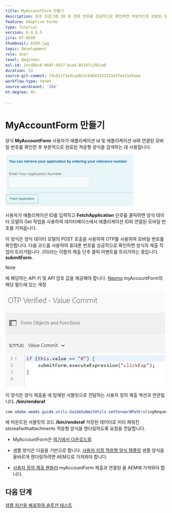 ```yaml
---
title: MyAccountForm 만들기
description: 응용 프로그램 ID 및 전화 번호를 성공적으로 확인하면 부분적으로 완료된 양식을 검색하도록 myaccount 양식을 만듭니다.
feature: Adaptive Forms
type: Tutorial
version: 6.4,6.5
jira: KT-6599
thumbnail: 6599.jpg
topic: Development
role: User
level: Beginner
exl-id: 1ecd8bc0-068f-4557-bce4-85347c295ce0
duration: 53
source-git-commit: f4c621f3a9caa8c2c64b8323312343fe421a5aee
workflow-type: tm+mt
source-wordcount: '264'
ht-degree: 0%

---
```


# MyAccountForm 만들기

양식 **MyAccountForm** 사용자가 애플리케이션 id 및 애플리케이션 id와 연결된 모바일 번호를 확인한 후 부분적으로 완료된 적응형 양식을 검색하는 데 사용됩니다.

![내 계정 양식](assets/6599.JPG)

사용자가 애플리케이션 ID를 입력하고 **FetchApplication** 단추를 클릭하면 양식 데이터 모델의 Get 작업을 사용하여 데이터베이스에서 애플리케이션 ID와 연결된 모바일 번호를 가져옵니다.

이 양식은 양식 데이터 모델의 POST 호출을 사용하여 OTP를 사용하여 모바일 번호를 확인합니다. 다음 코드를 사용하여 휴대폰 번호를 성공적으로 확인하면 양식의 제출 작업이 트리거됩니다. (이)라는 이름의 제출 단추 클릭 이벤트를 트리거하는 중입니다. **submitForm**.

>[!NOTE]
> 에 해당하는 API 키 및 API 암호 값을 제공해야 합니다. [Nexmo](https://dashboard.nexmo.com/) myAccountForm의 해당 필드에 있는 계정

![trigger-submit](assets/trigger-submit.JPG)



이 양식은 양식 제출을 에 탑재된 서블릿으로 전달하는 사용자 정의 제출 액션과 연관됩니다. **/bin/renderaf**

```java
com.adobe.aemds.guide.utils.GuideSubmitUtils.setForwardPath(slingRequest,"/bin/renderaf",null,null);
```

에 마운트된 서블릿의 코드 **/bin/renderaf** 저장된 데이터로 미리 채워진 storeafwithattachments 적응형 양식을 렌더링하도록 요청을 전달합니다.


* MyAccountForm은 [여기에서 다운로드됨](assets/my-account-form.zip)

* 샘플 양식은 다음을 기반으로 합니다. [사용자 지정 적응형 양식 템플릿](assets/custom-template-with-page-component.zip) 샘플 양식을 올바르게 렌더링하려면 AEM으로 가져와야 합니다.

* [사용자 정의 제출 핸들러](assets/custom-submit-my-account-form.zip) myAccountForm 제출과 연결된 을 AEM에 가져와야 합니다.

## 다음 단계

[샘플 자산을 배포하여 솔루션 테스트](./deploy-this-sample.md)
